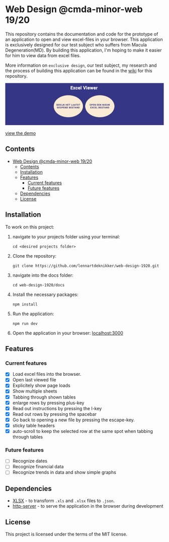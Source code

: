 # Web Design @cmda-minor-web 19/20

This repository contains the documentation and code for the prototype of an application to open and view excel-files in your browser. This application is exclusively designed for our test subject who suffers from Macula Degeneration(MD).
By building this application, I'm hoping to make it easier for him to view data from excel files. 

More information on `exclusive design`, our test subject, my research and the process of building this application can be found in the [wiki](https://github.com/lennartdeknikker/web-design-1920/wiki) for this repository.

![screenshot](wiki-assets/screenshots/home.png)

[view the demo](https://lennartdeknikker.github.io/web-design-1920/index.html)


## Contents
- [Web Design @cmda-minor-web 19/20](#web-design-cmda-minor-web-1920)
  - [Contents](#contents)
  - [Installation](#installation)
  - [Features](#features)
    - [Current features](#current-features)
    - [Future features](#future-features)
  - [Dependencies](#dependencies)
  - [License](#license)

## Installation
To work on this project:
1. navigate to your projects folder using your terminal:
   ```
   cd <desired projects folder>
   ```
2. Clone the repository: 
   ```
   git clone https://github.com/lennartdeknikker/web-design-1920.git
   ```
3. navigate into the docs folder:
   ```
   cd web-design-1920/docs
   ```
4. Install the necessary packages:
   ```
   npm install
   ```
5. Run the application:
   ```
   npm run dev
   ```
6. Open the application in your browser: [localhost:3000](http://localhost:3000/)

## Features
### Current features
* [x] Load excel files into the browser.
* [x] Open last viewed file
* [x] Explicitely show page loads
* [x] Show multiple sheets
* [x] Tabbing through shown tables
* [x] enlarge rows by pressing plus-key
* [x] Read out instructions by pressing the I-key
* [x] Read out rows by pressing the spacebar
* [x] Go back to opening a new file by pressing the escape-key.
* [x] sticky table headers
* [x] auto-scroll to keep the selected row at the same spot when tabbing through tables

### Future features
* [ ] Recognize dates
* [ ] Recognize financial data
* [ ] Recognize trends in data and show simple graphs

## Dependencies
- [XLSX](https://www.npmjs.com/package/xlsx) - to transform `.xls` and `.xlsx` files to `.json`.
- [http-server](https://www.npmjs.com/package/http-server) - to serve the application in the browser during development

## License
This project is licensed under the terms of the MIT license.